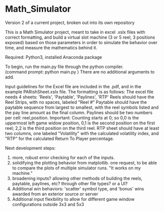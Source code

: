 # Math_Simulator
Version 2 of a current project, broken out into its own repository

This is a Math Simulator project, meant to take in excel .xslx files with correct formatting, and build a virtual slot machine (3 or 5 reel, 3 positions exposed) based on those parameters in order to simulate the behavior over time, and measure the mathematics behind it. 

Required: Python3, installed Anaconda package

To begin, run the main.py file through the python compiler.  
(command prompt: python main.py )
There are no additional arguments to add. 

Input guidelines for the Excel file are included in the .pdf, and in the example PARishSheet.xslx file.  The formatting is as follows:
The excel file needs 4 sheets: 'Reels', 'Paytable', 'Paylines', 'RTP'
Reels should have the Reel Strips, with no spaces, labeled "Reel #"
Paytable should have the paytable sequence from largest to smallest, with the reel symbols listed and the pay line amount as the final column. 
Paylines should be two numbers per cell: reel,position. Important: Counting starts at 0; so 0,0 is the uppermost left game widow position, 0,1 is the second position on the first reel; 2,2 is the third position on the third reel. 
RTP sheet should have at least two columns, one labeled "Volatility" with the calculated volatility index, and "RTP" for the calculated Return To Player percentage. 




Next development steps: 
1. more, robust error checking for each of the inputs. 
2. solidifying the plotting behavior from matplotlib. one request, to be able to compare the plots of multiple simulator runs. "It works on my machine."
3. broadening inputs? allowing other methods of building the reels, paytable, paylines, etc? through other file types? or a UI?
4. Additional win behaviors: 'scatter' symbol type, and 'bonus' wins awarded from an exterior source or server
5. Additional input flexibility to allow for different game window configurations outside 3x3 and 5x3
